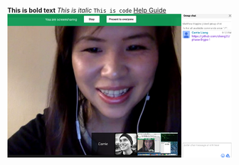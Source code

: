 **This is bold text**
*This is italic*
`This is code`
[Help Guide](https://help.github.com/articles/basic-writing-and-formatting-syntax/)
![pairsworking](pairs.png)